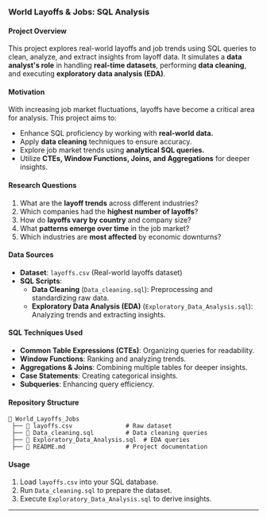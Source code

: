 ### **World Layoffs & Jobs: SQL Analysis**

#### **Project Overview**
This project explores real-world layoffs and job trends using SQL queries to clean, analyze, and extract insights from layoff data. It simulates a **data analyst's role** in handling **real-time datasets**, performing **data cleaning**, and executing **exploratory data analysis (EDA)**.  

#### **Motivation**
With increasing job market fluctuations, layoffs have become a critical area for analysis. This project aims to:
- Enhance SQL proficiency by working with **real-world data.**  
- Apply **data cleaning** techniques to ensure accuracy.  
- Explore job market trends using **analytical SQL queries.**  
- Utilize **CTEs, Window Functions, Joins, and Aggregations** for deeper insights.  

#### **Research Questions**
1. What are the **layoff trends** across different industries?  
2. Which companies had the **highest number of layoffs**?  
3. How do **layoffs vary by country** and company size?  
4. What **patterns emerge over time** in the job market?  
5. Which industries are **most affected** by economic downturns?  

#### **Data Sources**
- **Dataset**: `layoffs.csv` (Real-world layoffs dataset)
- **SQL Scripts**:
  - **Data Cleaning** (`Data_cleaning.sql`): Preprocessing and standardizing raw data.
  - **Exploratory Data Analysis (EDA)** (`Exploratory_Data_Analysis.sql`): Analyzing trends and extracting insights.  

#### **SQL Techniques Used**
- **Common Table Expressions (CTEs)**: Organizing queries for readability.  
- **Window Functions**: Ranking and analyzing trends.  
- **Aggregations & Joins**: Combining multiple tables for deeper insights.  
- **Case Statements**: Creating categorical insights.  
- **Subqueries**: Enhancing query efficiency.  

#### **Repository Structure**
```
📂 World_Layoffs_Jobs
 ├── 📄 layoffs.csv               # Raw dataset  
 ├── 📄 Data_cleaning.sql         # Data cleaning queries  
 ├── 📄 Exploratory_Data_Analysis.sql  # EDA queries  
 ├── 📄 README.md                 # Project documentation  
```

#### **Usage**
1. Load `layoffs.csv` into your SQL database.  
2. Run `Data_cleaning.sql` to prepare the dataset.  
3. Execute `Exploratory_Data_Analysis.sql` to derive insights.  

---

